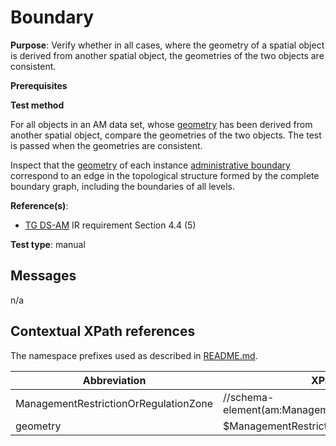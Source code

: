 # Boundary

**Purpose**: Verify whether in all cases, where the geometry of a spatial object is derived from another spatial object, the geometries of the two objects are consistent.

**Prerequisites**

**Test method**

For all objects in an AM data set, whose [geometry](#geometry) has been derived from another spatial object, compare the geometries of the two objects. The test is passed when the geometries are consistent.

Inspect that the [geometry](#geometry) of each instance [administrative boundary](#AdministrativeBoundary) correspond to an edge in the topological structure formed by the complete boundary graph, including the boundaries of all levels.

**Reference(s)**: 

* [TG DS-AM](http://inspire.ec.europa.eu/id/ats/data-am/3.1/am-dc/README#ref_TG_DS_am) IR requirement Section 4.4 (5)

**Test type**: manual

## Messages

n/a

## Contextual XPath references

The namespace prefixes used as described in [README.md](http://inspire.ec.europa.eu/id/ats/data-am/3.1/am-dc/README#namespaces).

Abbreviation                                               |  XPath expression
---------------------------------------------------------- | -------------------------------------------------------------------------
ManagementRestrictionOrRegulationZone <a name="ManagementRestrictionOrRegulationZone"></a>   | //schema-element(am:ManagementRestrictionOrRegulationZone)
geometry <a name="geometry"></a>  | $ManagementRestrictionOrRegulationZone/*:geometry

